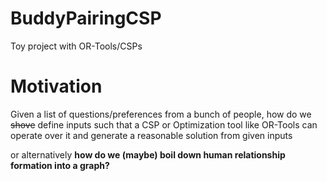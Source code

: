 # BuddyPairingCSP
Toy project with OR-Tools/CSPs

# Motivation
Given a list of questions/preferences from a bunch of people, how do
we ~~shove~~ define inputs such that a CSP or Optimization tool like
OR-Tools can operate over it and generate a reasonable solution
from given inputs

or alternatively
**how do we (maybe) boil down human relationship formation into a graph?**
